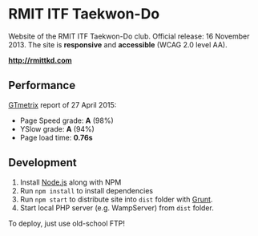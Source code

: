 RMIT ITF Taekwon-Do
===================
Website of the RMIT ITF Taekwon-Do club. Official release: 16 November 2013. The site is **responsive** and **accessible** (WCAG 2.0 level AA).

**http://rmittkd.com**

Performance
-----------
[GTmetrix](http://gtmetrix.com/) report of 27 April 2015:

- Page Speed grade: **A** (98%)
- YSlow grade: **A** (94%)
- Page load time: **0.76s**

Development
------------
1. Install [Node.js](https://nodejs.org/) along with NPM
2. Run `npm install` to install dependencies
3. Run `npm start` to distribute site into `dist` folder with [Grunt](http://gruntjs.com/).
4. Start local PHP server (e.g. WampServer) from `dist` folder.

To deploy, just use old-school FTP!

